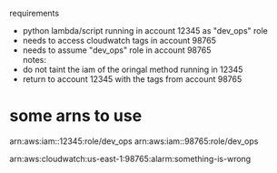 requirements  
- python lambda/script running in account 12345 as "dev_ops" role  
- needs to access cloudwatch tags in account 98765  
- needs to assume "dev_ops" role in account 98765  
notes:  
- do not taint the iam of the oringal method running in 12345
- return to account 12345 with the tags from account 98765

# some arns to use
arn:aws:iam::12345:role/dev_ops
arn:aws:iam::98765:role/dev_ops

arn:aws:cloudwatch:us-east-1:98765:alarm:something-is-wrong
